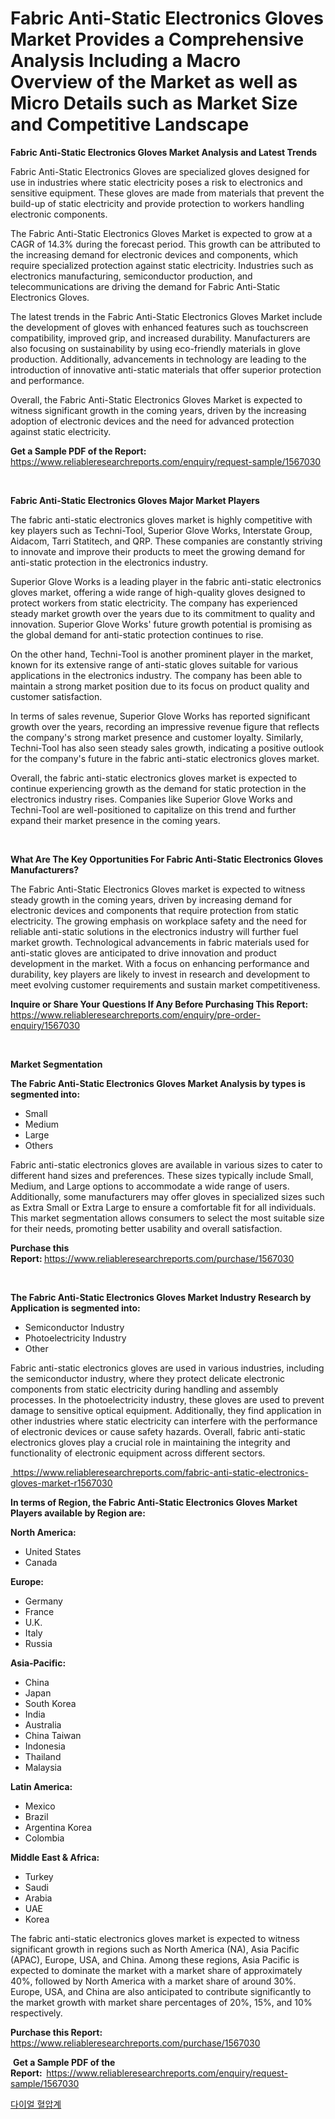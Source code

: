 <p><h1>Fabric Anti-Static Electronics Gloves Market Provides a Comprehensive Analysis Including a Macro Overview of the Market as well as Micro Details such as Market Size and Competitive Landscape</h1></p><p><strong>Fabric Anti-Static Electronics Gloves Market Analysis and Latest Trends</strong></p>
<p><p>Fabric Anti-Static Electronics Gloves are specialized gloves designed for use in industries where static electricity poses a risk to electronics and sensitive equipment. These gloves are made from materials that prevent the build-up of static electricity and provide protection to workers handling electronic components.</p><p>The Fabric Anti-Static Electronics Gloves Market is expected to grow at a CAGR of 14.3% during the forecast period. This growth can be attributed to the increasing demand for electronic devices and components, which require specialized protection against static electricity. Industries such as electronics manufacturing, semiconductor production, and telecommunications are driving the demand for Fabric Anti-Static Electronics Gloves.</p><p>The latest trends in the Fabric Anti-Static Electronics Gloves Market include the development of gloves with enhanced features such as touchscreen compatibility, improved grip, and increased durability. Manufacturers are also focusing on sustainability by using eco-friendly materials in glove production. Additionally, advancements in technology are leading to the introduction of innovative anti-static materials that offer superior protection and performance.</p><p>Overall, the Fabric Anti-Static Electronics Gloves Market is expected to witness significant growth in the coming years, driven by the increasing adoption of electronic devices and the need for advanced protection against static electricity.</p></p>
<p><strong>Get a Sample PDF of the Report:&nbsp;</strong> <a href="https://www.reliableresearchreports.com/enquiry/request-sample/1567030">https://www.reliableresearchreports.com/enquiry/request-sample/1567030</a></p>
<p>&nbsp;</p>
<p><strong>Fabric Anti-Static Electronics Gloves Major Market Players</strong></p>
<p><p>The fabric anti-static electronics gloves market is highly competitive with key players such as Techni-Tool, Superior Glove Works, Interstate Group, Aidacom, Tarri Statitech, and QRP. These companies are constantly striving to innovate and improve their products to meet the growing demand for anti-static protection in the electronics industry.</p><p>Superior Glove Works is a leading player in the fabric anti-static electronics gloves market, offering a wide range of high-quality gloves designed to protect workers from static electricity. The company has experienced steady market growth over the years due to its commitment to quality and innovation. Superior Glove Works' future growth potential is promising as the global demand for anti-static protection continues to rise.</p><p>On the other hand, Techni-Tool is another prominent player in the market, known for its extensive range of anti-static gloves suitable for various applications in the electronics industry. The company has been able to maintain a strong market position due to its focus on product quality and customer satisfaction.</p><p>In terms of sales revenue, Superior Glove Works has reported significant growth over the years, recording an impressive revenue figure that reflects the company's strong market presence and customer loyalty. Similarly, Techni-Tool has also seen steady sales growth, indicating a positive outlook for the company's future in the fabric anti-static electronics gloves market.</p><p>Overall, the fabric anti-static electronics gloves market is expected to continue experiencing growth as the demand for static protection in the electronics industry rises. Companies like Superior Glove Works and Techni-Tool are well-positioned to capitalize on this trend and further expand their market presence in the coming years.</p></p>
<p>&nbsp;</p>
<p><strong>What Are The Key Opportunities For Fabric Anti-Static Electronics Gloves Manufacturers?</strong></p>
<p><p>The Fabric Anti-Static Electronics Gloves market is expected to witness steady growth in the coming years, driven by increasing demand for electronic devices and components that require protection from static electricity. The growing emphasis on workplace safety and the need for reliable anti-static solutions in the electronics industry will further fuel market growth. Technological advancements in fabric materials used for anti-static gloves are anticipated to drive innovation and product development in the market. With a focus on enhancing performance and durability, key players are likely to invest in research and development to meet evolving customer requirements and sustain market competitiveness.</p></p>
<p><strong>Inquire or Share Your Questions If Any Before Purchasing This Report:</strong> <a href="https://www.reliableresearchreports.com/enquiry/pre-order-enquiry/1567030">https://www.reliableresearchreports.com/enquiry/pre-order-enquiry/1567030</a></p>
<p>&nbsp;</p>
<p><strong>Market Segmentation</strong></p>
<p><strong>The Fabric Anti-Static Electronics Gloves Market Analysis by types is segmented into:</strong></p>
<p><ul><li>Small</li><li>Medium</li><li>Large</li><li>Others</li></ul></p>
<p><p>Fabric anti-static electronics gloves are available in various sizes to cater to different hand sizes and preferences. These sizes typically include Small, Medium, and Large options to accommodate a wide range of users. Additionally, some manufacturers may offer gloves in specialized sizes such as Extra Small or Extra Large to ensure a comfortable fit for all individuals. This market segmentation allows consumers to select the most suitable size for their needs, promoting better usability and overall satisfaction.</p></p>
<p><strong>Purchase this Report:&nbsp;</strong><a href="https://www.reliableresearchreports.com/purchase/1567030">https://www.reliableresearchreports.com/purchase/1567030</a></p>
<p>&nbsp;</p>
<p><strong>The Fabric Anti-Static Electronics Gloves Market Industry Research by Application is segmented into:</strong></p>
<p><ul><li>Semiconductor Industry</li><li>Photoelectricity Industry</li><li>Other</li></ul></p>
<p><p>Fabric anti-static electronics gloves are used in various industries, including the semiconductor industry, where they protect delicate electronic components from static electricity during handling and assembly processes. In the photoelectricity industry, these gloves are used to prevent damage to sensitive optical equipment. Additionally, they find application in other industries where static electricity can interfere with the performance of electronic devices or cause safety hazards. Overall, fabric anti-static electronics gloves play a crucial role in maintaining the integrity and functionality of electronic equipment across different sectors.</p></p>
<p><a href="https://www.reliableresearchreports.com/fabric-anti-static-electronics-gloves-market-r1567030">&nbsp;https://www.reliableresearchreports.com/fabric-anti-static-electronics-gloves-market-r1567030</a></p>
<p><strong>In terms of Region, the Fabric Anti-Static Electronics Gloves Market Players available by Region are:</strong></p>
<p>
    <p> <strong> North America: </strong>
        <ul>
            <li>United States</li>
            <li>Canada</li>
        </ul>
        </p> 
    <p> <strong> Europe: </strong>
        <ul>
            <li>Germany</li>
            <li>France</li>
            <li>U.K.</li>
            <li>Italy</li>
            <li>Russia</li>
        </ul>
        </p> 
    <p> <strong> Asia-Pacific: </strong>
        <ul>
            <li>China</li>
            <li>Japan</li>
            <li>South Korea</li>
            <li>India</li>
            <li>Australia</li>
            <li>China Taiwan</li>
            <li>Indonesia</li>
            <li>Thailand</li>
            <li>Malaysia</li>
        </ul>
        </p> 
    <p> <strong> Latin America: </strong>
        <ul>
            <li>Mexico</li>
            <li>Brazil</li>
            <li>Argentina Korea</li>
            <li>Colombia</li>
        </ul>
        </p> 
    <p> <strong> Middle East & Africa: </strong>
        <ul>
            <li>Turkey</li>
            <li>Saudi</li>
            <li>Arabia</li>
            <li>UAE</li>
            <li>Korea</li>
        </ul>
    </p>
    </p>
<p><p>The fabric anti-static electronics gloves market is expected to witness significant growth in regions such as North America (NA), Asia Pacific (APAC), Europe, USA, and China. Among these regions, Asia Pacific is expected to dominate the market with a market share of approximately 40%, followed by North America with a market share of around 30%. Europe, USA, and China are also anticipated to contribute significantly to the market growth with market share percentages of 20%, 15%, and 10% respectively.</p></p>
<p><strong>Purchase this Report: </strong><a href="https://www.reliableresearchreports.com/purchase/1567030">https://www.reliableresearchreports.com/purchase/1567030</a></p>
<p>&nbsp;<strong>Get a Sample PDF of the Report:&nbsp;&nbsp;</strong><a href="https://www.reliableresearchreports.com/enquiry/request-sample/1567030">https://www.reliableresearchreports.com/enquiry/request-sample/1567030</a></p>
<p><strong></strong></p>
<p><p><a href="https://github.com/rustymarie2024/Market-Research-Report-List-1/blob/main/8920879126331.md">다이얼 혈압계</a></p></p>